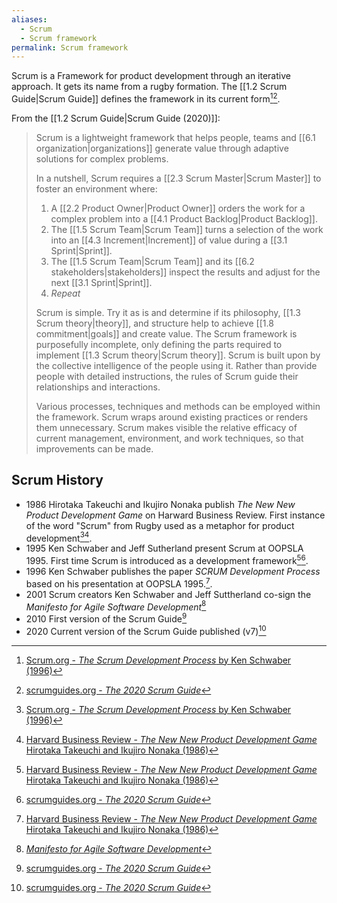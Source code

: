 ```yaml
---
aliases:
  - Scrum
  - Scrum framework
permalink: Scrum framework
---
```

Scrum is a Framework for product development through an iterative approach. It gets its name from a rugby formation. The [[1.2 Scrum Guide|Scrum Guide]] defines the framework in its current form[^scrum-development-process][^scrum-guide-2020].

From the [[1.2 Scrum Guide|Scrum Guide (2020)]]:
> Scrum is a lightweight framework that helps people, teams and [[6.1 organization|organizations]] generate value through adaptive solutions for complex problems.
> 
> In a nutshell, Scrum requires a [[2.3 Scrum Master|Scrum Master]] to foster an environment where:
> 1. A [[2.2 Product Owner|Product Owner]] orders the work for a complex problem into a [[4.1 Product Backlog|Product Backlog]].
> 2. The [[1.5 Scrum Team|Scrum Team]] turns a selection of the work into an [[4.3 Increment|Increment]] of value during a [[3.1 Sprint|Sprint]].
> 3. The [[1.5 Scrum Team|Scrum Team]] and its [[6.2 stakeholders|stakeholders]] inspect the results and adjust for the next [[3.1 Sprint|Sprint]].
> 4. _Repeat_
> 
> Scrum is simple. Try it as is and determine if its philosophy, [[1.3 Scrum theory|theory]], and structure help to achieve [[1.8 commitment|goals]] and create value. The Scrum framework is purposefully incomplete, only defining the parts required to implement [[1.3 Scrum theory|Scrum theory]]. Scrum is built upon by the collective intelligence of the people using it. Rather than provide people with detailed instructions, the rules of Scrum guide their relationships and interactions.
> 
> Various processes, techniques and methods can be employed within the framework. Scrum wraps around existing practices or renders them unnecessary. Scrum makes visible the relative efficacy of current management, environment, and work techniques, so that improvements can be made.

## Scrum History
- 1986 Hirotaka Takeuchi and Ikujiro Nonaka publish *The New New Product Development Game* on Harward Business Review. First instance of the word "Scrum" from Rugby used as a metaphor for product development[^scrum-development-process][^new-new-product-development].
- 1995 Ken Schwaber and Jeff Sutherland present Scrum at OOPSLA 1995. First time Scrum is introduced as a development framework[^new-new-product-development][^scrum-guide-2020].
- 1996 Ken Schwaber publishes the paper *SCRUM Development Process* based on his presentation at OOPSLA 1995.[^new-new-product-development].
- 2001 Scrum creators Ken Schwaber and Jeff Suttherland co-sign the *Manifesto for Agile Software Development*[^agile-manifesto]
- 2010 First version of the Scrum Guide[^scrum-guide-2020]
- 2020 Current version of the Scrum Guide published (v7)[^scrum-guide-2020]

[^new-new-product-development]: [Harvard Business Review - *The New New Product Development Game* Hirotaka Takeuchi and Ikujiro Nonaka (1986)](https://hbr.org/1986/01/the-new-new-product-development-game)
[^scrum-development-process]: [Scrum.org - *The Scrum Development Process* by Ken Schwaber (1996)](https://www.scrum.org/resources/scrum-development-process)
[^agile-manifesto]:  [*Manifesto for Agile Software Development*](https://agilemanifesto.org/)
[^scrum-guide-2020]: [scrumguides.org - *The 2020 Scrum Guide*](https://scrumguides.org/docs/scrumguide/v2020/2020-Scrum-Guide-US.pdf)
